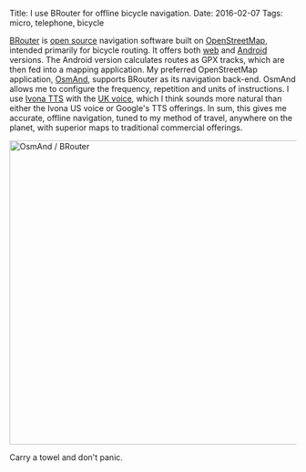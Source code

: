 Title: I use BRouter for offline bicycle navigation.
Date: 2016-02-07
Tags: micro, telephone, bicycle

[BRouter](http://brouter.de/brouter/) is [open source](https://github.com/abrensch/brouter) navigation software built on [OpenStreetMap](http://www.openstreetmap.org/), intended primarily for bicycle routing. It offers both [web](http://brouter.de/brouter-web/) and [Android](https://play.google.com/store/apps/details?id=btools.routingapp) versions. The Android version calculates routes as GPX tracks, which are then fed into a mapping application. My preferred OpenStreetMap application, [OsmAnd](http://osmand.net/), supports BRouter as its navigation back-end. OsmAnd allows me to configure the frequency, repetition and units of instructions. I use [Ivona TTS](https://play.google.com/store/apps/details?id=com.ivona.tts) with the [UK voice](https://play.google.com/store/apps/details?id=com.ivona.tts.voicebeta.eng.gbr.amy), which I think sounds more natural than either the Ivona US voice or Google's TTS offerings. In sum, this gives me accurate, offline navigation, tuned to my method of travel, anywhere on the planet, with superior maps to traditional commercial offerings.

<a data-flickr-embed="true"  href="https://www.flickr.com/photos/pigmonkey/24857347606/in/dateposted/" title="OsmAnd / BRouter"><img src="https://farm2.staticflickr.com/1607/24857347606_564b29bd05_c.jpg" width="800" height="534" alt="OsmAnd / BRouter"></a>

Carry a towel and don't panic.
